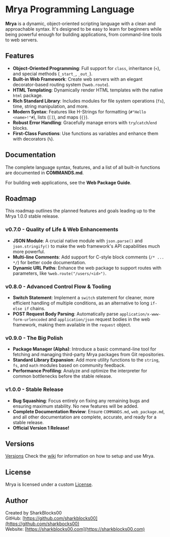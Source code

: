 # Mrya Programming Language

**Mrya** is a dynamic, object-oriented scripting language with a clean and approachable syntax. It's designed to be easy to learn for beginners while being powerful enough for building applications, from command-line tools to web servers.

## Features

-   **Object-Oriented Programming**: Full support for `class`, inheritance (`<`), and special methods (`_start_`, `_out_`).
-   **Built-in Web Framework**: Create web servers with an elegant decorator-based routing system (`%web.route`).
-   **HTML Templating**: Dynamically render HTML templates with the native `html` package.
-   **Rich Standard Library**: Includes modules for file system operations (`fs`), time, string manipulation, and more.
-   **Modern Syntax**: Features like H-Strings for formatting (`#"Hello <name>!"#`), lists (`[]`), and maps (`{}`).
-   **Robust Error Handling**: Gracefully manage errors with `try`/`catch`/`end` blocks.
-   **First-Class Functions**: Use functions as variables and enhance them with decorators (`%`).

## Documentation

The complete language syntax, features, and a list of all built-in functions are documented in **COMMANDS.md**.

For building web applications, see the **Web Package Guide**.

## Roadmap

This roadmap outlines the planned features and goals leading up to the Mrya 1.0.0 stable release.

### v0.7.0 - Quality of Life & Web Enhancements
-   **JSON Module**: A crucial native module with `json.parse()` and `json.stringify()` to make the web framework's API capabilities much more powerful.
-   **Multi-line Comments**: Add support for C-style block comments (`/* ... */`) for better code documentation.
-   **Dynamic URL Paths**: Enhance the web package to support routes with parameters, like `%web.route("/users/<id>")`.

### v0.8.0 - Advanced Control Flow & Tooling
-   **Switch Statement**: Implement a `switch` statement for cleaner, more efficient handling of multiple conditions, as an alternative to long `if-else if` chains.
-   **POST Request Body Parsing**: Automatically parse `application/x-www-form-urlencoded` and `application/json` request bodies in the web framework, making them available in the `request` object.

### v0.9.0 - The Big Polish
-   **Package Manager (Alpha)**: Introduce a basic command-line tool for fetching and managing third-party Mrya packages from Git repositories.
-   **Standard Library Expansion**: Add more utility functions to the `string`, `fs`, and `math` modules based on community feedback.
-   **Performance Profiling**: Analyze and optimize the interpreter for common bottlenecks before the stable release.

### v1.0.0 - Stable Release
-   **Bug Squashing**: Focus entirely on fixing any remaining bugs and ensuring maximum stability. No new features will be added.
-   **Complete Documentation Review**: Ensure `COMMANDS.md`, `web_package.md`, and all other documentation are complete, accurate, and ready for a stable release.
-   **Official Version 1 Release!**

## Versions

[Versions](https://github.com/mrya-lang/mrya/releases)
Check the [wiki](https://github.com/sharkblocks00/Mrya/wiki) for information on how to setup and use Mrya.

## License

Mrya is licensed under a custom [License](LICENSE.md). 

## Author

Created by SharkBlocks00  
GitHub: [https://github.com/sharkblocks00](https://github.com/sharkbocks00)  
Website: [https://sharkblocks00.com](https://sharkblocks00.com)
